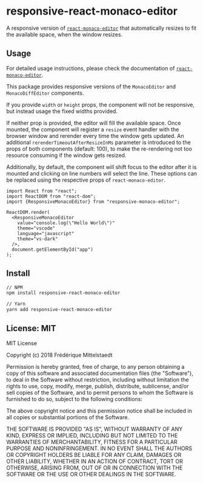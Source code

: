 # responsive-react-monaco-editor

A responsive version of [`react-monaco-editor`](https://github.com/superRaytin/react-monaco-editor) that automatically resizes to fit the available space, when the window resizes.

## Usage

For detailed usage instructions, please check the documentation of [`react-monaco-editor`](https://github.com/superRaytin/react-monaco-editor).

This package provides responsive versions of the `MonacoEditor` and `MonacoDiffEditor` components.

If you provide `width` or `height` props, the component will not be responsive, but instead usage the fixed widths provided.

If neither prop is provided, the editor will fill the available space. Once mounted, the component will register a `resize` event handler with the browser window and rerender every time the window gets updated. An additional `rerenderTimeoutAfterResizeInMs` parameter is introduced to the props of both components (default: 100), to make the re-rendering not too resource consuming if the window gets resized.

Additionally, by default, the component will shift focus to the editor after it is mounted and clicking on line numbers will select the line. These options can be replaced using the respective props of `react-monaco-editor`.

```tsx
import React from "react";
import ReactDOM from "react-dom";
import {ResponsiveMonacoEditor} from "responsive-monaco-editor";

ReactDOM.render(
  <ResponsiveMonacoEditor
    value="console.log(\"Hello World\")"
    theme="vscode"
    language="javascript"
    theme="vs-dark"
  />,
  document.getElementById("app")
);
```

## Install

```sh
// NPM
npm install responsive-react-monaco-editor

// Yarn
yarn add responsive-react-monaco-editor
```

## License: MIT

MIT License

Copyright (c) 2018 Frédérique Mittelstaedt

Permission is hereby granted, free of charge, to any person obtaining a copy of this software and associated documentation files (the "Software"), to deal in the Software without restriction, including without limitation the rights to use, copy, modify, merge, publish, distribute, sublicense, and/or sell copies of the Software, and to permit persons to whom the Software is furnished to do so, subject to the following conditions:

The above copyright notice and this permission notice shall be included in all copies or substantial portions of the Software.

THE SOFTWARE IS PROVIDED "AS IS", WITHOUT WARRANTY OF ANY KIND, EXPRESS OR IMPLIED, INCLUDING BUT NOT LIMITED TO THE WARRANTIES OF MERCHANTABILITY, FITNESS FOR A PARTICULAR PURPOSE AND NONINFRINGEMENT. IN NO EVENT SHALL THE AUTHORS OR COPYRIGHT HOLDERS BE LIABLE FOR ANY CLAIM, DAMAGES OR OTHER LIABILITY, WHETHER IN AN ACTION OF CONTRACT, TORT OR OTHERWISE, ARISING FROM, OUT OF OR IN CONNECTION WITH THE SOFTWARE OR THE USE OR OTHER DEALINGS IN THE SOFTWARE.
